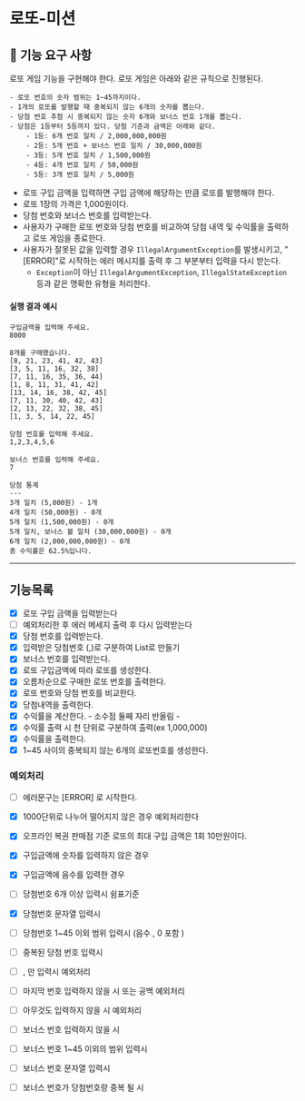 # 로또-미션

## 🚀 기능 요구 사항

로또 게임 기능을 구현해야 한다. 로또 게임은 아래와 같은 규칙으로 진행된다.

```
- 로또 번호의 숫자 범위는 1~45까지이다.
- 1개의 로또를 발행할 때 중복되지 않는 6개의 숫자를 뽑는다.
- 당첨 번호 추첨 시 중복되지 않는 숫자 6개와 보너스 번호 1개를 뽑는다.
- 당첨은 1등부터 5등까지 있다. 당첨 기준과 금액은 아래와 같다.
    - 1등: 6개 번호 일치 / 2,000,000,000원
    - 2등: 5개 번호 + 보너스 번호 일치 / 30,000,000원
    - 3등: 5개 번호 일치 / 1,500,000원
    - 4등: 4개 번호 일치 / 50,000원
    - 5등: 3개 번호 일치 / 5,000원
```

- 로또 구입 금액을 입력하면 구입 금액에 해당하는 만큼 로또를 발행해야 한다.
- 로또 1장의 가격은 1,000원이다.
- 당첨 번호와 보너스 번호를 입력받는다.
- 사용자가 구매한 로또 번호와 당첨 번호를 비교하여 당첨 내역 및 수익률을 출력하고 로또 게임을 종료한다.
- 사용자가 잘못된 값을 입력할 경우 `IllegalArgumentException`를 발생시키고, "[ERROR]"로 시작하는 에러 메시지를 출력 후 그 부분부터 입력을 다시 받는다.
    - `Exception`이 아닌 `IllegalArgumentException`, `IllegalStateException` 등과 같은 명확한 유형을 처리한다.


#### 실행 결과 예시

```
구입금액을 입력해 주세요.
8000

8개를 구매했습니다.
[8, 21, 23, 41, 42, 43] 
[3, 5, 11, 16, 32, 38] 
[7, 11, 16, 35, 36, 44] 
[1, 8, 11, 31, 41, 42] 
[13, 14, 16, 38, 42, 45] 
[7, 11, 30, 40, 42, 43] 
[2, 13, 22, 32, 38, 45] 
[1, 3, 5, 14, 22, 45]

당첨 번호를 입력해 주세요.
1,2,3,4,5,6

보너스 번호를 입력해 주세요.
7

당첨 통계
---
3개 일치 (5,000원) - 1개
4개 일치 (50,000원) - 0개
5개 일치 (1,500,000원) - 0개
5개 일치, 보너스 볼 일치 (30,000,000원) - 0개
6개 일치 (2,000,000,000원) - 0개
총 수익률은 62.5%입니다.
```

---


## 기능목록
* [X] 로또 구입 금액을 입력받는다
* [ ] 예외처리한 후  에러 메세지 출력 후 다시 입력받는다
* [X] 당첨 번호를 입력받는다.
* [x] 입력받은 당첨번호 (,)로 구분하여 List로 만들기
* [X] 보너스 번호를 입력받는다.
* [x] 로또 구입금액에 따라 로또를 생성한다.
* [x] 오름차순으로 구매한 로또 번호를 출력한다.
* [x] 로또 번호와 당첨 번호를 비교한다.
* [x] 당첨내역을 출력한다.
* [x] 수익률을 계산한다. - 소수점 둘째 자리 반올림 - 
* [x] 수익률 출력 시 천 단위로 구분하여 출력(ex 1,000,000) 
* [x] 수익률을 출력한다. 
* [X] 1~45 사이의 중복되지 않는 6개의 로또번호를 생성한다.

### 예외처리
* [ ] 에러문구는 [ERROR] 로 시작한다.

* [x] 1000단위로 나누어 떨어지지 않은 경우 예외처리한다
* [x] 오프라인 복권 판매점 기준 로또의 최대 구입 금액은 1회 10만원이다.
* [x] 구입금액에 숫자를 입력하지 않은 경우
* [x] 구입금액에 음수를 입력한 경우

* [ ] 당첨번호 6개 이상 입력시 쉼표기준
* [x] 당첨번호 문자열 입력시
* [ ] 당첨번호 1~45 이외 범위 입력시 (음수 , 0 포함 )
* [ ] 중복된 당첨 번호 입력시
* [ ] , 만 입력시 예외처리
* [ ] 마지막 번호 입력하지 않을 시 또는 공백 예외처리
* [ ] 아무것도 입력하지 않을 시 예외처리 
* [ ] 보너스 번호 입력하지 않을 시
* [ ] 보너스 번호 1~45 이외의 범위 입력시
* [ ] 보너스 번호 문자열 입력시
* [ ] 보너스 번호가 당첨번호랑 중복 될 시